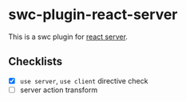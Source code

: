 # swc-plugin-react-server

This is a swc plugin for [react server](https://github.com/reactjs/rfcs/blob/main/text/0188-server-components.md).

## Checklists

- [x] `use server`, `use client` directive check
- [ ] server action transform
